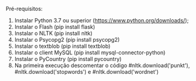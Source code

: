Pré-requisitos:

1) Instalar Python 3.7 ou superior (https://www.python.org/downloads/);
2) Instalar o Flash (pip install flask)
3) Instalar o NLTK (pip install nltk)
4) Instalar o Psycopg2 (pip install psycopg2)
5) Instalar o textblob (pip install textblob)
6) Instalar o client MySQL (pip install mysql-connector-python)
7) Instalar o PyCountry (pip install pycountry)
8) Na primeira execução descomentar o código #nltk.download('punkt'), #nltk.download('stopwords') e #nltk.download('wordnet')
